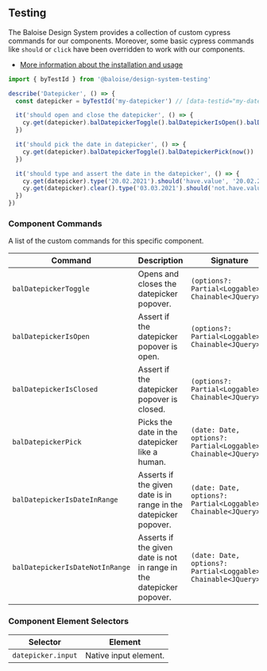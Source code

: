 ## Testing

The Baloise Design System provides a collection of custom cypress commands for our components. Moreover, some basic cypress commands like `should` or `click` have been overridden to work with our components.

- [More information about the installation and usage](?path=/docs/development-testing--page)

<!-- START: human documentation -->

```typescript
import { byTestId } from '@baloise/design-system-testing'

describe('Datepicker', () => {
  const datepicker = byTestId('my-datepicker') // [data-testid="my-datepicker"]

  it('should open and close the datepicker', () => {
    cy.get(datepicker).balDatepickerToggle().balDatepickerIsOpen().balDatepickerToggle().balDatepickerIsClosed()
  })

  it('should pick the date in datepicker', () => {
    cy.get(datepicker).balDatepickerToggle().balDatepickerPick(now())
  })

  it('should type and assert the date in the datepicker', () => {
    cy.get(datepicker).type('20.02.2021').should('have.value', '20.02.2021')
    cy.get(datepicker).clear().type('03.03.2021').should('not.have.value', '20.02.2021')
  })
})
```

<!-- END: human documentation -->

### Component Commands

A list of the custom commands for this specific component.

| Command                         | Description                                                          | Signature                                                      |
| ------------------------------- | -------------------------------------------------------------------- | -------------------------------------------------------------- |
| `balDatepickerToggle`           | Opens and closes the datepicker popover.                             | `(options?: Partial<Loggable>): Chainable<JQuery>`             |
| `balDatepickerIsOpen`           | Assert if the datepicker popover is open.                            | `(options?: Partial<Loggable>): Chainable<JQuery>`             |
| `balDatepickerIsClosed`         | Assert if the datepicker popover is closed.                          | `(options?: Partial<Loggable>): Chainable<JQuery>`             |
| `balDatepickerPick`             | Picks the date in the datepicker like a human.                       | `(date: Date, options?: Partial<Loggable>): Chainable<JQuery>` |
| `balDatepickerIsDateInRange`    | Asserts if the given date is in range in the datepicker popover.     | `(date: Date, options?: Partial<Loggable>): Chainable<JQuery>` |
| `balDatepickerIsDateNotInRange` | Asserts if the given date is not in range in the datepicker popover. | `(date: Date, options?: Partial<Loggable>): Chainable<JQuery>` |


### Component Element Selectors

| Selector           | Element               |
| ------------------ | --------------------- |
| `datepicker.input` | Native input element. |

